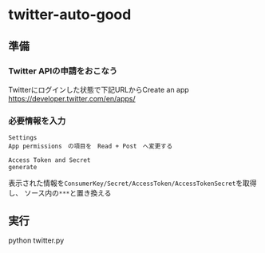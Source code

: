 # twitter-auto-good

## 準備

### Twitter APIの申請をおこなう

Twitterにログインした状態で下記URLからCreate an app
https://developer.twitter.com/en/apps/

### 必要情報を入力

```
Settings
App permissions　の項目を　Read + Post　へ変更する

Access Token and Secret
generate
```

表示された情報を`ConsumerKey/Secret/AccessToken/AccessTokenSecret`を取得し、
ソース内の`***`と置き換える

## 実行
python twitter.py 
